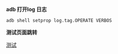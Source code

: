 **adb 打开log 日志**

```shell
adb shell setprop log.tag.OPERATE VERBOS
```

**测试页面跳转**

[测试](../index.md)

